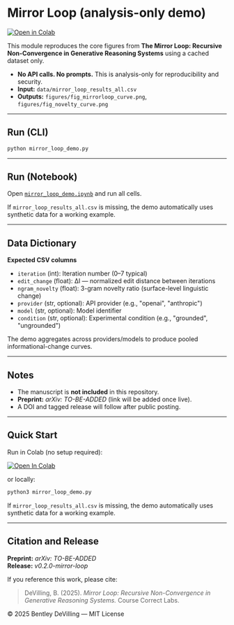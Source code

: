 # Mirror Loop (analysis-only demo)

[![Open in Colab](https://colab.research.google.com/assets/colab-badge.svg)](https://colab.research.google.com/github/Course-Correct-Labs/mirror-loop/blob/main/mirror_loop_demo.ipynb)

This module reproduces the core figures from **The Mirror Loop: Recursive Non-Convergence in Generative Reasoning Systems** using a cached dataset only.

- **No API calls. No prompts.** This is analysis-only for reproducibility and security.  
- **Input:** `data/mirror_loop_results_all.csv`  
- **Outputs:** `figures/fig_mirrorloop_curve.png`, `figures/fig_novelty_curve.png`

---

## Run (CLI)

```bash
python mirror_loop_demo.py
```

---

## Run (Notebook)

Open [`mirror_loop_demo.ipynb`](mirror_loop_demo.ipynb) and run all cells.  

If `mirror_loop_results_all.csv` is missing, the demo automatically uses synthetic data for a working example.

---

## Data Dictionary

**Expected CSV columns**

- `iteration` (int): Iteration number (0–7 typical)  
- `edit_change` (float): ΔI — normalized edit distance between iterations  
- `ngram_novelty` (float): 3-gram novelty ratio (surface-level linguistic change)  
- `provider` (str, optional): API provider (e.g., "openai", "anthropic")  
- `model` (str, optional): Model identifier  
- `condition` (str, optional): Experimental condition (e.g., "grounded", "ungrounded")

The demo aggregates across providers/models to produce pooled informational-change curves.

---

## Notes

- The manuscript is **not included** in this repository.  
- **Preprint:** *arXiv: TO-BE-ADDED* (link will be added once live).  
- A DOI and tagged release will follow after public posting.

---

## Quick Start

Run in Colab (no setup required):

[![Open In Colab](https://colab.research.google.com/assets/colab-badge.svg)](https://colab.research.google.com/github/Course-Correct-Labs/mirror-loop/blob/main/mirror_loop_demo.ipynb)

or locally:

```bash
python3 mirror_loop_demo.py
```

If `mirror_loop_results_all.csv` is missing, the demo automatically uses synthetic data for a working example.

---

## Citation and Release

**Preprint:** *arXiv: TO-BE-ADDED*  
**Release:** *v0.2.0-mirror-loop*

If you reference this work, please cite:

> DeVilling, B. (2025). *Mirror Loop: Recursive Non-Convergence in Generative Reasoning Systems.* Course Correct Labs.

© 2025 Bentley DeVilling — MIT License
